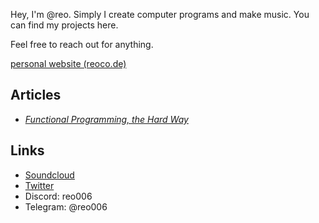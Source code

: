   Hey, I'm @reo. Simply I create computer programs and make music. You can find my projects here.
  
  Feel free to reach out for anything.

  [personal website (reoco.de)](https://www.reoco.de/)


## Articles

- [_Functional Programming, the Hard Way_](https://github.com/reo6/functional-programming-the-hard-way)

## Links

- [Soundcloud](https://soundcloud.com/reo-522799201)
- [Twitter](https://twitter.com/Emreasaurus)
- Discord: reo006
- Telegram: @reo006


